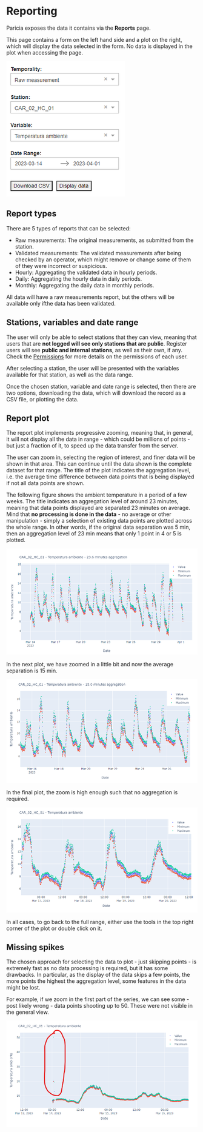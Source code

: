 # Reporting

Paricia exposes the data it contains via the **Reports** page.

This page contains a form on the left hand side and a plot on the right, which will display the data selected in the form. No data is displayed in the plot when accessing the page.

![Form to complete in the report page](images/reports_form.png)

## Report types

There are 5 types of reports that can be selected:

- Raw measurements: The original measurements, as submitted from the station.
- Validated measurements: The validated measurements after being checked by an operator, which might remove or change some of them of they were incorrect or suspicious.
- Hourly: Aggregating the validated data in hourly periods.
- Daily: Aggregating the hourly data in daily periods.
- Monthly: Aggregating the daily data in monthly periods.

All data will have a raw measurements report, but the others will be available only ifthe data has been validated.

## Stations, variables and date range

The user will only be able to select stations that they can view, meaning that users that are **not logged will see only stations that are public**. Register users will see **public and internal stations**, as well as their own, if any. Check the [Permissions](./permissions.md) for more details on the permissions of each user.

After selecting a station, the user will be presented with the variables available for that station, as well as the data range.

Once the chosen station, variable and date range is selected, then there are two options, downloading the data, which will download the record as a CSV file, or plotting the data.

## Report plot

The report plot implements progressive zooming, meaning that, in general, it will not display all the data in range - which could be millions of points - but just a fraction of it, to speed up the data transfer from the server.

The user can zoom in, selecting the region of interest, and finer data will be shown in that area. This can continue until the data shown is the complete dataset for that range. The title of the plot indicates the aggregation level, i.e. the average time difference between data points that is being displayed if not all data points are shown.

The following figure shows the ambient temperature in a period of a few weeks. The title indicates an aggregation level of around 23 minutes, meaning that data points displayed are separated 23 minutes on average. Mind that **no processing is done in the data** - no average or other manipulation - simply a selection of existing data points are plotted across the whole range. In other words, if the original data separation was 5 min, then an aggregation level of 23 min means that only 1 point in 4 or 5 is plotted.

![Plot with 23.6 min data aggregation](images/high_aggregation.png)

In the next plot, we have zoomed in a little bit and now the average separation is 15 min.

![Plot with 15 min data aggregation](images/some_aggregation.png)

In the final plot, the zoom is high enough such that no aggregation is required.

![Plot with no data aggregation](images/no_aggregation.png)

In all cases, to go back to the full range, either use the tools in the top right corner of the plot or double click on it.

## Missing spikes

The chosen approach for selecting the data to plot - just skipping points - is extremely fast as no data processing is required, but it has some drawbacks. In particular, as the display of the data skips a few points, the more points the highest the aggregation level, some features in the data might be lost.

For example, if we zoom in the first part of the series, we can see some - post likely wrong - data points shooting up to 50. These were not visible in the general view.

![Plot with spikes when there's enough zoom](images/spikes.png)
